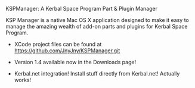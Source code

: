 KSPManager: A Kerbal Space Program Part & Plugin Manager

KSP Manager is a native Mac OS X application designed to make it easy to manage the amazing
wealth of add-on parts and plugins for Kerbal Space Program.

- XCode project files can be found at https://github.com/JnyJny/KSPManager.git

- Version 1.4 available now in the Downloads page!

- Kerbal.net integration!  Install stuff directly from Kerbal.net!
  Actually works!
